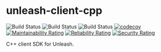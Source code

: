 # unleash-client-cpp
![Build Status](https://github.com/aruizs/unleash-client-cpp/actions/workflows/ubuntu.yml/badge.svg)
![Build Status](https://github.com/aruizs/unleash-client-cpp/actions/workflows/windows.yml/badge.svg)
![Build Status](https://github.com/aruizs/unleash-client-cpp/actions/workflows/macos.yml/badge.svg)
[![codecov](https://codecov.io/gh/aruizs/unleash-client-cpp/branch/main/graph/badge.svg?token=SFWVJY808A)](https://codecov.io/gh/aruizs/unleash-client-cpp)
[![Maintainability Rating](https://sonarcloud.io/api/project_badges/measure?project=aruizs_unleash-client-cpp&metric=sqale_rating)](https://sonarcloud.io/summary/new_code?id=aruizs_unleash-client-cpp)
[![Reliability Rating](https://sonarcloud.io/api/project_badges/measure?project=aruizs_unleash-client-cpp&metric=reliability_rating)](https://sonarcloud.io/summary/new_code?id=aruizs_unleash-client-cpp)
[![Security Rating](https://sonarcloud.io/api/project_badges/measure?project=aruizs_unleash-client-cpp&metric=security_rating)](https://sonarcloud.io/summary/new_code?id=aruizs_unleash-client-cpp)

C++ client SDK for Unleash.
